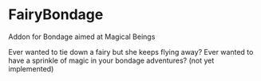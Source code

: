 # FairyBondage
Addon for Bondage aimed at Magical Beings

Ever wanted to tie down a fairy but she keeps flying away?
Ever wanted to have a sprinkle of magic in your bondage adventures? (not yet implemented)
